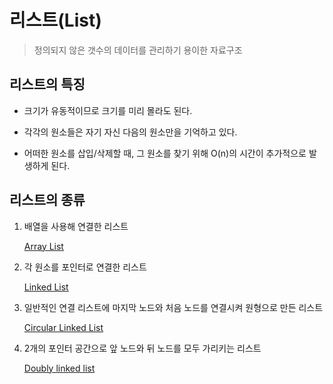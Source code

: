 # 리스트(List)
>정의되지 않은 갯수의 데이터를 관리하기 용이한 자료구조

## 리스트의 특징

* 크기가 유동적이므로 크기를 미리 몰라도 된다.

* 각각의 원소들은 자기 자신 다음의 원소만을 기억하고 있다.

* 어떠한 원소를 삽입/삭제할 때, 그 원소를 찾기 위해 O(n)의 시간이 추가적으로 발생하게 된다.

## 리스트의 종류

1. 배열을 사용해 연결한 리스트

    [Array List](/Algorithm/List/Array_List.md)

2. 각 원소를 포인터로 연결한 리스트 

    [Linked List](/Algorithm/List/Linked_List.md)

3. 일반적인 연결 리스트에 마지막 노드와 처음 노드를 연결시켜 원형으로 만든 리스트

    [Circular Linked List](/Algorithm/List/Circualr_Linked_List.md)

4. 2개의 포인터 공간으로 앞 노드와 뒤 노드를 모두 가리키는 리스트

    [Doubly linked list](/Algorithm/List/Doubly_linked_list.md)